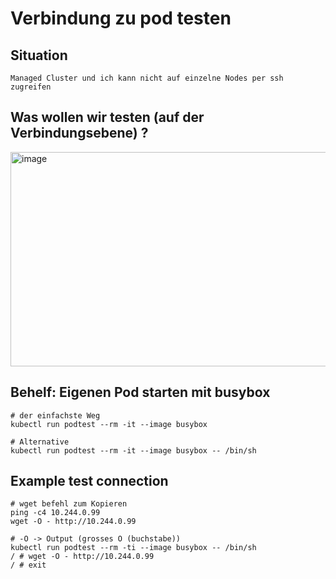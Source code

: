 # Verbindung zu pod testen 

## Situation 

```
Managed Cluster und ich kann nicht auf einzelne Nodes per ssh zugreifen
```

## Was wollen wir testen (auf der Verbindungsebene) ?

<img width="900" height="343" alt="image" src="https://github.com/user-attachments/assets/937221ca-20ff-4b1f-926c-cee1f5923f60" />


## Behelf: Eigenen Pod starten mit busybox 

```
# der einfachste Weg
kubectl run podtest --rm -it --image busybox 
```

```
# Alternative 
kubectl run podtest --rm -it --image busybox -- /bin/sh
```



## Example test connection 

```
# wget befehl zum Kopieren
ping -c4 10.244.0.99
wget -O - http://10.244.0.99
```

```
# -O -> Output (grosses O (buchstabe)) 
kubectl run podtest --rm -ti --image busybox -- /bin/sh
/ # wget -O - http://10.244.0.99
/ # exit 
```
